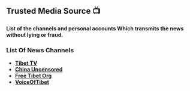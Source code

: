 ## Trusted Media Source 📺
__List of the channels and personal accounts Which transmits the news without lying or fraud.__

### List Of News Channels
  - **<a href="https://www.youtube.com/user/ctaonlinetv">Tibet TV</a>**
  - **<a href="https://www.youtube.com/@ChinaUncensored">China Uncensored</a>**
  - **<a href="https://freetibet.org/">Free Tibet Org</a>**
  - **<a href="https://www.youtube.com/@VoiceofTibet">VoiceOfTibet</a>**
